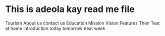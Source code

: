 # This is adeola kay read me file
Tourism
About us 
contact us
Educatioh
Mission
Vision 
Features
Then
Test at home
introduction
today
tomorrow 
next week



